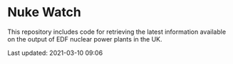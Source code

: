 # Nuke Watch

This repository includes code for retrieving the latest information available on the output of EDF nuclear power plants in the UK.

Last updated: 2021-03-10 09:06